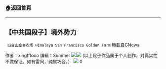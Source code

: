 ###  [:house:返回首頁](https://github.com/ourhimalayas/txt)
---

## 【中共国段子】境外势力
` 旧金山金喜农场 Himalaya San Francisco Golden Farm` [轉載自GNews](https://gnews.org/zh-hans/1316037/)

作者：xingfffooo 
编辑：Summer
![]()![](https://gnews-media-offload.s3.amazonaws.com/wp-content/uploads/2021/06/10162655/A32E3178-FD13-4B78-98A1-971F4426623E.gif)![]()![](https://gnews-media-offload.s3.amazonaws.com/wp-content/uploads/2021/06/11231057/%E5%A2%83%E5%A4%96%E5%8A%BF%E5%8A%9B.png)
(以上段子作品属于个人创作，对真实性不做保证。如有雷同，纯属巧合。）
![]()![](https://gnews-media-offload.s3.amazonaws.com/wp-content/uploads/2021/06/10132904/2CE1FC59-B8C3-4396-9368-E41D1099C06B.jpeg)
0
